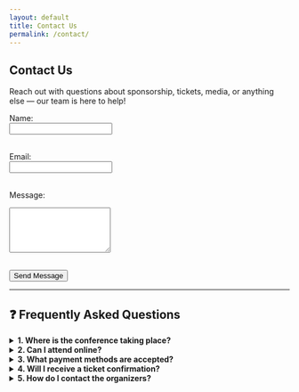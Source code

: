 ```yaml
---
layout: default
title: Contact Us
permalink: /contact/
---
```


## Contact Us

Reach out with questions about sponsorship, tickets, media, or anything else — our team is here to help!

<form action="/contact_success.html" method="POST" class="contact-form">
  <label for="name">Name:</label><br>
  <input type="text" id="name" name="name" required><br><br>

  <label for="email">Email:</label><br>
  <input type="email" id="email" name="email" required><br><br>

  <label for="message">Message:</label><br>
  <textarea id="message" name="message" rows="5" required></textarea><br><br>

  <button type="submit" class="nav-button">Send Message</button>
</form>


---

## ❓ Frequently Asked Questions

<details>
  <summary><strong>1. Where is the conference taking place?</strong></summary>
  <p>The conference will be held at the Prague Congress Centre, Prague, Czech Republic.</p>
</details>

<details>
  <summary><strong>2. Can I attend online?</strong></summary>
  <p>Yes, we offer virtual tickets with access to all keynotes, panels, and recorded content.</p>
</details>

<details>
  <summary><strong>3. What payment methods are accepted?</strong></summary>
  <p>We simulate card-based payments for the purpose of this project (no real payment processing).</p>
</details>

<details>
  <summary><strong>4. Will I receive a ticket confirmation?</strong></summary>
  <p>Yes! A confirmation screen will appear, and a fake email confirmation is simulated on the final page.</p>
</details>

<details>
  <summary><strong>5. How do I contact the organizers?</strong></summary>
  <p>You can reach out using the form above or email us at info@aiconf2025.example.</p>
</details>
